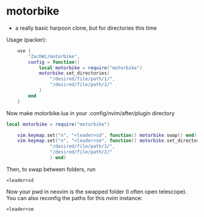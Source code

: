 # motorbike

- a really basic harpoon clone, but for directories this time

Usage (packer):
```lua
    use {
        "ZachWi/motorbike",
        config = function()
            local motorbike = require("motorbike")
            motorbike.set_directories(
                "/desired/file/path/1/",
                "/desired/file/path/2/"
            )
        end
    }
```
Now make motorbike.lua in your .config/nvim/after/plugin directory
```lua
local motorbike = require("motorbike")

    vim.keymap.set("n", "<leader>sd", function() motorbike.swap() end)
    vim.keymap.set("n", "<leader>sm", function() motorbike.set_directories(
                "/desired/file/path/1/",
                "/desired/file/path/2/"
                ) end)
```
Then, to swap between folders, run
```
<leader>sd
```
Now your pwd in neovim is the swapped folder (I often open telescope).
You can also reconfig the paths for this nvim instance:
```
<leader>sm
```
